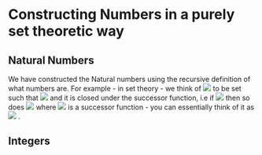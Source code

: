 # Constructing Numbers in a purely set theoretic way

## Natural Numbers

We have constructed the Natural numbers using the recursive definition of what numbers are. For example - in set theory - we think of <img src="https://render.githubusercontent.com/render/math?math=\mathbb{N}"> to be set such that <img src="https://render.githubusercontent.com/render/math?math=0\=\{\}\=\emptyset \in \mathbb{N}"> and it is closed under the successor function, i.e if <img src="https://render.githubusercontent.com/render/math?math=n \in \mathbb{N}"> then so does <img src="https://render.githubusercontent.com/render/math?math=S(n) \in \mathbb{N}"> where <img src="https://render.githubusercontent.com/render/math?math=S"> is a successor function - you can essentially think of it as <img src="https://render.githubusercontent.com/render/math?math=n+1 \in \mathbb{N}"> . 

## Integers
